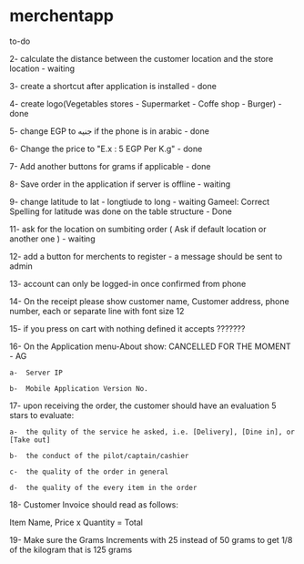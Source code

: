# merchentapp

to-do

2- calculate the distance between the customer location and the store location - waiting

3- create a shortcut after application is installed - done

4- create logo(Vegetables stores - Supermarket - Coffe shop - Burger) - done

5- change EGP to جنيه if the phone is in arabic - done

6- Change the price to "E.x : 5 EGP Per K.g" - done

7- Add another buttons for grams if applicable - done

8- Save order in the application if server is offline - waiting

9- change latitude to lat - longtiude to long - waiting
  Gameel: Correct Spelling for latitude was done on the table structure - Done

11- ask for the location on sumbiting order ( Ask if default location or another one ) - waiting

12- add a button for merchents to register - a message should be sent to admin

13- account can only be logged-in once confirmed from phone

14- On the receipt please show customer name, Customer address, phone number, each or separate line with font size 12

15- if you press on cart with nothing defined it accepts ???????

16- On the Application menu-About show:  CANCELLED FOR THE MOMENT - AG

    a-  Server IP
    
    b-  Mobile Application Version No.


17- upon receiving the order, the customer should have an evaluation 5 stars to evaluate:

    a-  the qulity of the service he asked, i.e. [Delivery], [Dine in], or [Take out]
    
    b-  the conduct of the pilot/captain/cashier
    
    c-  the quality of the order in general
    
    d-  the quality of the every item in the order
    
18- Customer Invoice should read as follows:
  
  Item Name, Price x Quantity = Total
  
  
19- Make sure the Grams Increments with 25 instead of 50 grams to get 1/8 of the kilogram that is 125 grams

